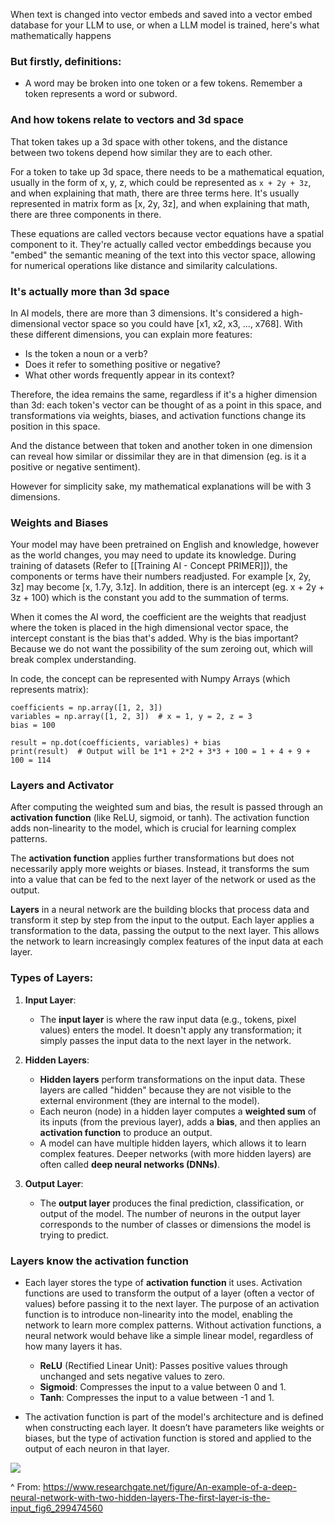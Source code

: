 When text is changed into vector embeds and saved into a vector embed database for your LLM to use, or when a LLM model is trained, here's what mathematically happens

### **But firstly, definitions:**
- A word may be broken into one token or a few tokens. Remember a token represents a word or subword.

### **And how tokens relate to vectors and 3d space**
That token takes up a 3d space with other tokens, and the distance between two tokens depend how similar they are to each other.

For a token to take up 3d space, there needs to be a mathematical equation, usually in the form of x, y, z, which could be represented as `x + 2y + 3z`, and when explaining that math, there are three terms here. It's usually represented in matrix form as [x, 2y, 3z], and when explaining that math, there are three components in there.

These equations are called vectors because vector equations have a spatial component to it. They're actually called vector embeddings because you "embed" the semantic meaning of the text into this vector space, allowing for numerical operations like distance and similarity calculations.

### **It's actually more than 3d space**
In AI models, there are more than 3 dimensions. It's considered a high-dimensional vector space so you could have [x1, x2, x3, ..., x768]. With these different dimensions, you can explain more features:
- Is the token a noun or a verb?
- Does it refer to something positive or negative?
- What other words frequently appear in its context?
  
Therefore, the idea remains the same, regardless if it's a higher dimension than 3d: each token's vector can be thought of as a point in this space, and transformations via weights, biases, and activation functions change its position in this space.

And the distance between that token and another token in one dimension can reveal how similar or dissimilar they are in that dimension (eg. is it a positive or negative sentiment).

However for simplicity sake, my mathematical explanations will be with 3 dimensions.

### **Weights and Biases**
Your model may have been pretrained on English and knowledge, however as the world changes, you may need to update its knowledge. During training of datasets (Refer to [[Training AI - Concept PRIMER]]), the components or terms have their numbers readjusted. For example [x, 2y, 3z] may become [x, 1.7y, 3.1z]. In addition, there is an intercept (eg. x + 2y + 3z + 100) which is the constant you add to the summation of terms.

When it comes the AI word, the coefficient are the weights that readjust where the token is placed in the high dimensional vector space, the intercept constant is the bias that's added. Why is the bias important? Because we do not want the possibility of the sum zeroing out, which will break complex understanding.

In code, the concept can be represented with Numpy Arrays (which represents matrix):
```
coefficients = np.array([1, 2, 3])
variables = np.array([1, 2, 3])  # x = 1, y = 2, z = 3
bias = 100

result = np.dot(coefficients, variables) + bias
print(result)  # Output will be 1*1 + 2*2 + 3*3 + 100 = 1 + 4 + 9 + 100 = 114

```

### **Layers and Activator**

After computing the weighted sum and bias, the result is passed through an **activation function** (like ReLU, sigmoid, or tanh). The activation function adds non-linearity to the model, which is crucial for learning complex patterns.

The **activation function** applies further transformations but does not necessarily apply more weights or biases. Instead, it transforms the sum into a value that can be fed to the next layer of the network or used as the output.

**Layers** in a neural network are the building blocks that process data and transform it step by step from the input to the output. Each layer applies a transformation to the data, passing the output to the next layer. This allows the network to learn increasingly complex features of the input data at each layer.

### Types of Layers:

1. **Input Layer**:
    
    - The **input layer** is where the raw input data (e.g., tokens, pixel values) enters the model. It doesn't apply any transformation; it simply passes the input data to the next layer in the network.
      
2. **Hidden Layers**:
    
    - **Hidden layers** perform transformations on the input data. These layers are called "hidden" because they are not visible to the external environment (they are internal to the model).
    - Each neuron (node) in a hidden layer computes a **weighted sum** of its inputs (from the previous layer), adds a **bias**, and then applies an **activation function** to produce an output.
    - A model can have multiple hidden layers, which allows it to learn complex features. Deeper networks (with more hidden layers) are often called **deep neural networks (DNNs)**.
      
3. **Output Layer**:
    
    - The **output layer** produces the final prediction, classification, or output of the model. The number of neurons in the output layer corresponds to the number of classes or dimensions the model is trying to predict.

### Layers know the activation function

- Each layer stores the type of **activation function** it uses. Activation functions are used to transform the output of a layer (often a vector of values) before passing it to the next layer. The purpose of an activation function is to introduce non-linearity into the model, enabling the network to learn more complex patterns. Without activation functions, a neural network would behave like a simple linear model, regardless of how many layers it has.
    
    - **ReLU** (Rectified Linear Unit): Passes positive values through unchanged and sets negative values to zero.
    - **Sigmoid**: Compresses the input to a value between 0 and 1.
    - **Tanh**: Compresses the input to a value between -1 and 1.
      
- The activation function is part of the model's architecture and is defined when constructing each layer. It doesn’t have parameters like weights or biases, but the type of activation function is stored and applied to the output of each neuron in that layer.

![](u1C5bjE.png)

^ From: https://www.researchgate.net/figure/An-example-of-a-deep-neural-network-with-two-hidden-layers-The-first-layer-is-the-input_fig6_299474560